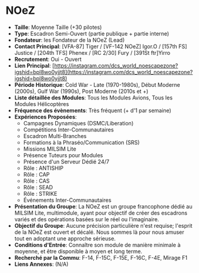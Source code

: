 # NOeZ

- **Taille**: Moyenne Taille (+30 pilotes)
- **Type**: Escadron Semi-Ouvert (partie publique + partie interne)
- **Fondateur**: les Fondateur de la NOeZ (Lead)
- **Contact Principal**: [VFA-87] Tiger / [VF-142 NOeZ] Igor.O / [157th FS] Justice / [204th TFS] Phenex / [RC 2/30] Fury / [391St ftr]Yirro
- **Recrutement**: Oui - Ouvert
- **Lien Principal**: [https://instagram.com/dcs_world_noescapezone?igshid=bpl8wo0yjjt8](https://instagram.com/dcs_world_noescapezone?igshid=bpl8wo0yjjt8)
- **Période Historique**: Cold War - Late (1970-1980s), Début Moderne (2000s), Gulf War (1990s), Post Moderne (2010s et +)
- **Liste détaillée des Modules**: Tous les Modules Avions, Tous les Modules Hélicoptères
- **Fréquence des évènements**: Très fréquent (+ d'1 par semaine)
- **Expériences Proposées**:
  - Campagnes Dynamiques (DSMC/Liberation)
  - Compétitions Inter-Communautaires
  - Escadron Multi-Branches
  - Formations à la Phraséo/Communication (SRS)
  - Missions MILSIM Lite
  - Présence Tuteurs pour Modules
  - Présence d'un Serveur Dédié 24/7
  - Rôle : ANTISHIP
  - Rôle : CAP
  - Rôle : CAS
  - Rôle : SEAD
  - Rôle : STRIKE
  - Événements Inter-Communautaires
- **Présentation du Groupe**: La NOeZ est un groupe francophone dédié au MILSIM Lite, multimodule, ayant pour objectif de créer des escadrons variés et des opérations basées sur le réel ou l'imaginaire.
- **Objectif du Groupe**: Aucune précision particulière n'est requise; l'esprit de la NOeZ est ouvert et décalé. Nous sommes là pour nous amuser tout en adoptant une approche sérieuse.
- **Conditions d'Entrée**: Connaître son module de manière minimale à moyenne, et être disponible à moyen et long terme.
- **Recherché par la Commu**: F-14, F-15C, F-15E, F-16C, F-4E, Mirage F1
- **Liens Annexes**: (N/A)